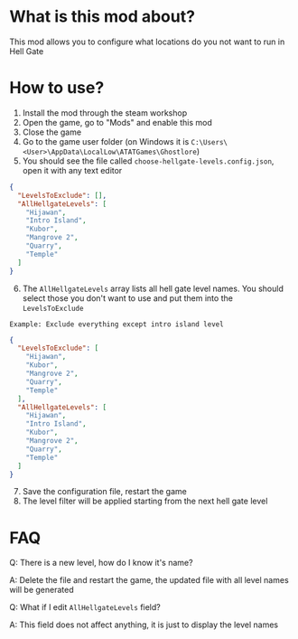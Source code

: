 # What is this mod about?
This mod allows you to configure what locations do you not want to run in Hell Gate

# How to use?
1. Install the mod through the steam workshop
2. Open the game, go to "Mods" and enable this mod
3. Close the game
4. Go to the game user folder (on Windows it is `C:\Users\<User>\AppData\LocalLow\ATATGames\Ghostlore`)
5. You should see the file called `choose-hellgate-levels.config.json`, open it with any text editor
```json
{
  "LevelsToExclude": [],
  "AllHellgateLevels": [
    "Hijawan",
    "Intro Island",
    "Kubor",
    "Mangrove 2",
    "Quarry",
    "Temple"
  ]
}
```
6. The `AllHellgateLevels` array lists all hell gate level names. You should select those you don't want to use and put them into the `LevelsToExclude`

`Example: Exclude everything except intro island level`
```json
{
  "LevelsToExclude": [
    "Hijawan",
    "Kubor",
    "Mangrove 2",
    "Quarry",
    "Temple"
  ],
  "AllHellgateLevels": [
    "Hijawan",
    "Intro Island",
    "Kubor",
    "Mangrove 2",
    "Quarry",
    "Temple"
  ]
}
```
7. Save the configuration file, restart the game
8. The level filter will be applied starting from the next hell gate level

# FAQ
Q: There is a new level, how do I know it's name?

A: Delete the file and restart the game, the updated file with all level names will be generated


Q: What if I edit `AllHellgateLevels` field?

A: This field does not affect anything, it is just to display the level names 